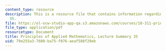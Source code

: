 ```yaml
---
content_type: resource
description: This is a resource file that contains information regarding lecture summary
  35.
file: https://ol-ocw-studio-app-qa.s3.amazonaws.com/courses/18-311-principles-of-applied-mathematics-spring-2014/79e255a37600ba75f076aeaf588f29eb_MIT18_311S14_Lecture35.pdf
file_type: application/pdf
resourcetype: Document
title: Principles of Applied Mathematics, Lecture Summary 35
uid: 79e255a3-7600-ba75-f076-aeaf588f29eb
---
```

